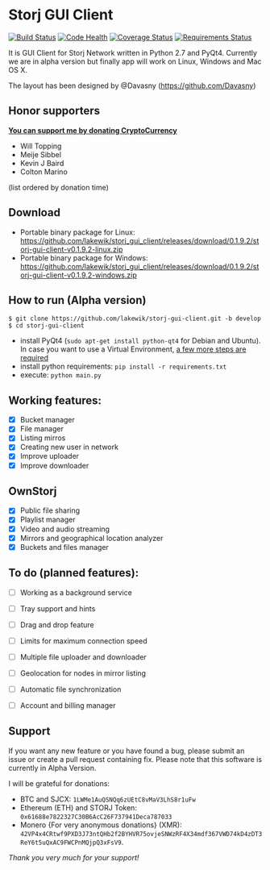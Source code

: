 # Storj GUI Client

[![Build Status](https://travis-ci.org/lakewik/storj-gui-client.svg?branch=master)](https://travis-ci.org/lakewik/storj-gui-client)
[![Code Health](https://landscape.io/github/lakewik/storj-gui-client/master/landscape.svg?style=flat)](https://landscape.io/github/lakewik/storj-gui-client/master)
[![Coverage Status](https://coveralls.io/repos/github/lakewik/storj-gui-client/badge.svg?branch=master)](https://coveralls.io/r/lakewik/storj-gui-client)
[![Requirements Status](https://requires.io/github/lakewik/storj-gui-client/requirements.svg?branch=master)](https://requires.io/github/lakewik/storj-gui-client/requirements/?branch=master)


It is GUI Client for Storj Network written in Python 2.7 and PyQt4. Currently we are in alpha version but finally app will work on Linux, Windows and Mac OS X.

The layout has been designed by @Davasny (https://github.com/Davasny)


## Honor supporters 
**[You can support me by donating CryptoCurrency](#support)** 
 - Will Topping
 - Meije Sibbel
 - Kevin J Baird
 - Colton Marino

(list ordered by donation time)
 
## Download
- Portable binary package for Linux: https://github.com/lakewik/storj_gui_client/releases/download/0.1.9.2/storj-gui-client-v0.1.9.2-linux.zip
- Portable binary package for Windows: https://github.com/lakewik/storj_gui_client/releases/download/0.1.9.2/storj-gui-client-v0.1.9.2-windows.zip


## How to run (Alpha version)

```
$ git clone https://github.com/lakewik/storj-gui-client.git -b develop
$ cd storj-gui-client
```

- install PyQt4 (`sudo apt-get install python-qt4` for Debian and Ubuntu).
  In case you want to use a Virtual Environment,
  [a few more steps are required](https://gist.github.com/marcorosa/73c72f0315fa7098315c8b0774414ad6)
- install python requirements: `pip install -r requirements.txt`
- execute: `python main.py`


## Working features:
- [X] Bucket manager
- [X] File manager
- [X] Listing mirros
- [X] Creating new user in network
- [X] Improve uploader
- [X] Improve downloader

## OwnStorj
- [X] Public file sharing
- [X] Playlist manager
- [X] Video and audio streaming
- [X] Mirrors and geographical location analyzer
- [X] Buckets and files manager

## To do (planned features):
- [ ] Working as a background service
- [ ] Tray support and hints
- [ ] Drag and drop feature
- [ ] Limits for maximum connection speed
- [ ] Multiple file uploader and downloader
- [ ] Geolocation for nodes in mirror listing
- [ ] Automatic file synchronization
- [ ] Account and billing manager


## Support

If you want any new feature or you have found a bug, please submit an issue or create a pull request containing fix.
Please note that this software is currently in Alpha Version.

I will be grateful for donations:

- BTC and SJCX: `1LWMe1AuQSNQq6zUEtC8vMaV3LhS8r1uFw`
- Ethereum (ETH) and STORJ Token: `0x61688e7822327C30B6AcC26F737941Deca787033`
- Monero {For very anonymous donations} (XMR): `42VP4x4CRtwf9PXD3J73ntQHb2f2BYHVR75ovjeSNWzRF4X34mdf367VWD74kD4zDT3ReY6t5uQxAC9FWCPnMQjpQ3xFsV9`.  

*Thank you very much for your support!*

